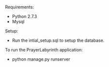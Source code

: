 Requirements:
* Python 2.7.3
* Mysql

Setup:
* Run the intial_setup.sql to setup the database.

To run the PrayerLabyrinth application:
* python manage.py runserver

